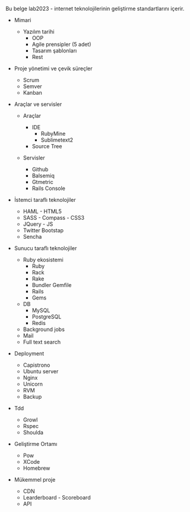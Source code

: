 Bu belge lab2023 - internet teknolojilerinin geliştirme standartlarını içerir.

* Mimari

  * Yazılım tarihi
	* OOP
	* Agile prensipler (5 adet)
	* Tasarım şablonları
	* Rest

* Proje yönetimi ve çevik süreçler

	* Scrum
	* Semver
	* Kanban

* Araçlar ve servisler
	
	* Araçlar
		* IDE
			* RubyMine
			* Sublimetext2
		* Source Tree

	* Servisler
		* Github
		* Balsemiq
		* Gtmetric
		* Rails Console

* İstemci taraflı teknolojiler

	* HAML - HTML5
	* SASS - Compass - CSS3
	* JQuery - JS
	* Twitter Bootstap
	* Sencha

* Sunucu taraflı teknolojiler

	* Ruby ekosistemi
		* Ruby
		* Rack
		* Rake
		* Bundler Gemfile
		* Rails
		* Gems
	* DB
		* MySQL
		* PostgreSQL
		* Redis
	* Background jobs
	* Mail 
	* Full text search

* Deployment

	* Capistrono
	* Ubuntu server
	* Nginx
	* Unicorn
	* RVM
	* Backup

* Tdd
	
	* Growl
	* Rspec
	* Shoulda

* Geliştirme Ortamı

	* Pow
	* XCode
	* Homebrew

* Mükemmel proje

	* CDN
	* Learderboard - Scoreboard
	* API
